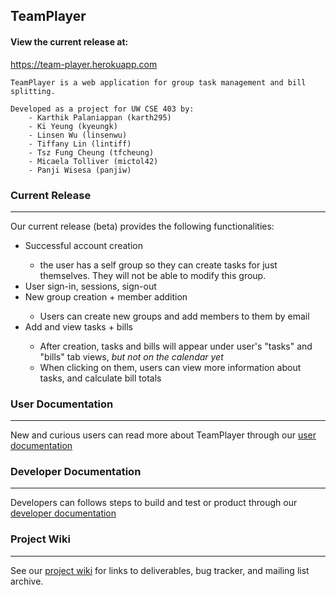 <h2>TeamPlayer</h2>


<span><h4>View the current release at: </h4>
<a href="https://team-player.herokuapp.com">https://team-player.herokuapp.com</a></span>
<p></p>

	TeamPlayer is a web application for group task management and bill splitting. 
	
	Developed as a project for UW CSE 403 by: 
		- Karthik Palaniappan (karth295)
		- Ki Yeung (kyeungk)
		- Linsen Wu (linsenwu)
		- Tiffany Lin (lintiff)
		- Tsz Fung Cheung (tfcheung)
		- Micaela Tolliver (mictol42)
		- Panji Wisesa (panjiw)
	 

<h3>Current Release</h3>
<hr>
Our current release (beta) provides the following functionalities:
<ul><li>Successful account creation</li>
<ul><li>the user has a self group so they can create tasks for just
     themselves. They will not be able to modify this group.</li></ul>
<li>User sign-in, sessions, sign-out</li>
<li>New group creation + member addition</li>
   <ul><li>Users can create new groups and add members to them by email</li></ul>
<li>Add and view tasks + bills</li>
   <ul><li>After creation, tasks and bills will appear under user's "tasks" and "bills" tab views,
     <i>but not on the calendar yet</i></li>
   <li>When clicking on them, users can view more information about tasks, and calculate bill totals</li></ul>
</ul>



<h3>User Documentation</h3>
<hr>
New and curious users can read more about TeamPlayer through our <a href="http://keithyeung.com/teamplayer/usersdoc.html">user documentation</a>


<h3>Developer Documentation</h3>
<hr>
Developers can follows steps to build and test or product through our <a href="http://keithyeung.com/teamplayer/getstarted.html">developer documentation</a>




<h3>Project Wiki</h3>
<hr>
See our <a href="https://github.com/panjiw/Team-Player/wiki">project wiki</a> for links to deliverables, bug tracker, and mailing list archive. 

